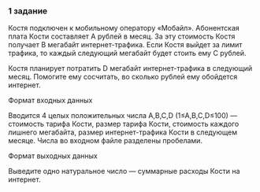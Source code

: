 ### 1 задание

Костя подключен к мобильному оператору «Мобайл». Абонентская плата Кости составляет A рублей в месяц. За эту стоимость
Костя получает B мегабайт интернет-трафика. Если Костя выйдет за лимит трафика, то каждый следующий мегабайт будет
стоить ему C рублей.

Костя планирует потратить D мегабайт интернет-трафика в следующий месяц. Помогите ему сосчитать, во сколько рублей ему
обойдется интернет.

Формат входных данных

Вводится 4 целых положительных числа A,B,C,D (1≤A,B,C,D≤100) — стоимость тарифа Кости, размер тарифа Кости, стоимость
каждого лишнего мегабайта, размер
интернет-трафика Кости в следующем месяце. Числа во входном файле разделены пробелами.

Формат выходных данных

Выведите одно натуральное число — суммарные расходы Кости на интернет.